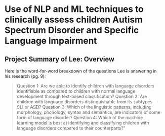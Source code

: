 # Use of NLP and ML techniques to clinically assess children Autism Spectrum Disorder and Specific Language Impairment

## Project Summary of Lee: Overview
Here is the word-for-word breakdown of the questions Lee is answering in his research (pg. 9):
> Question 1: Are we able to identify children with language disorders identifiable as compared to children with normal language development through text-based classification?
> Question 2: Are children with language disorders distinguishable from its subtypes – SLI or ASD?
> Question 3: Which of the linguistic patterns, including morphology, phonology, syntax and semantics, are indicators of some form of language disorder?
> Question 4: Which of the machine learning model is best at identifying and classifying children with language disorders compared to their counterparts?”
